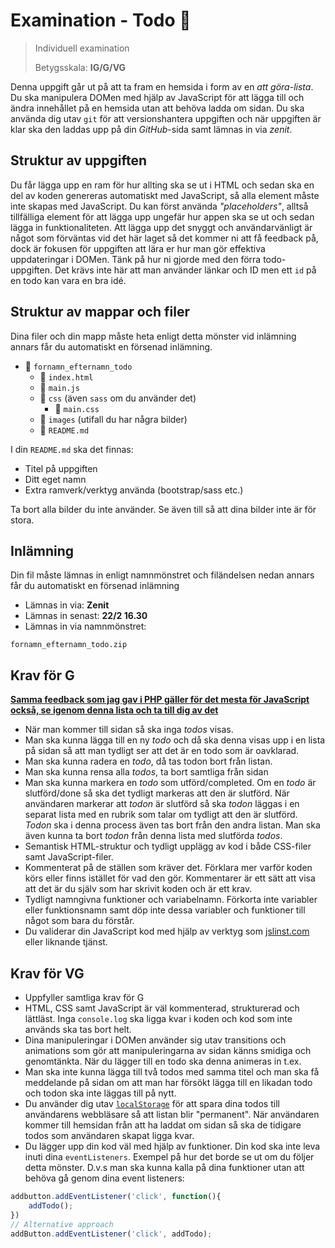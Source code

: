 # Examination - Todo :memo:
> Individuell examination
> 
> Betygsskala: **IG/G/VG**

Denna uppgift går ut på att ta fram en hemsida i form av en _att göra-lista_. Du ska manipulera DOMen med hjälp av JavaScript för att lägga till och ändra innehållet på en hemsida utan att behöva ladda om sidan. Du ska använda dig utav `git` för att versionshantera uppgiften och när uppgiften är klar ska den laddas upp på din _GitHub_-sida samt lämnas in via _zenit_.

## Struktur av uppgiften
Du får lägga upp en ram för hur allting ska se ut i HTML och sedan ska en del av koden genereras automatiskt med JavaScript, så alla element måste inte skapas med JavaScript. Du kan först använda _"placeholders"_, alltså tillfälliga element för att lägga upp ungefär hur appen ska se ut och sedan lägga in funktionaliteten. Att lägga upp det snyggt och användarvänligt är något som förväntas vid det här laget så det kommer ni att få feedback på, dock är fokusen för uppgiften att lära er hur man gör effektiva uppdateringar i DOMen. Tänk på hur ni gjorde med den förra todo-uppgiften. Det krävs inte här att man använder länkar och ID men ett `id` på en todo kan vara en bra idé.

## Struktur av mappar och filer

Dina filer och din mapp måste heta enligt detta mönster vid inlämning annars får du automatiskt en försenad inlämning.

* 📁 `fornamn_efternamn_todo`
    * 📄 `index.html`
    * 📄 `main.js`
    * 📁 `css` (även `sass` om du använder det)
        * 📄 `main.css`
    * 📁 `images` (utifall du har några bilder)
    * 📄 `README.md`

I din `README.md` ska det finnas: 
 * Titel på uppgiften
 * Ditt eget namn
 * Extra ramverk/verktyg använda (bootstrap/sass etc.)

Ta bort alla bilder du inte använder. Se även till så att dina bilder inte är för stora. 

## Inlämning

Din fil måste lämnas in enligt namnmönstret och filändelsen nedan annars får du automatiskt en försenad inlämning

* Lämnas in via: **Zenit**
* Lämnas in senast: **22/2 16.30**
* Lämnas in via namnmönstret:
```
fornamn_efternamn_todo.zip
```

## Krav för G

[**Samma feedback som jag gav i PHP gäller för det mesta för JavaScript också, se igenom denna lista och ta till dig av det**](https://gist.github.com/jesperorb/9093e314bbaca9062cd481874dff81b0)

* När man kommer till sidan så ska inga _todos_ visas.
* Man ska kunna lägga till en ny _todo_ och då ska denna visas upp i en lista på sidan så att man tydligt ser att det är en todo som är oavklarad.
* Man ska kunna radera en _todo_, då tas todon bort från listan.
* Man ska kunna rensa alla _todos_, ta bort samtliga från sidan
* Man ska kunna markera en _todo_ som utförd/completed. Om en _todo_ är slutförd/done så ska det tydligt markeras att den är slutförd. När användaren markerar att _todon_ är slutförd så ska _todon_ läggas i en separat lista med en rubrik som talar om tydligt att den är slutförd. _Todon_ ska i denna process även tas bort från den andra listan. Man ska även kunna ta bort _todon_ från denna lista med slutförda _todos_.
* Semantisk HTML-struktur och tydligt upplägg av kod i både CSS-filer samt JavaScript-filer.
* Kommenterat på de ställen som kräver det. Förklara mer varför koden körs eller finns istället för vad den gör. Kommentarer är ett sätt att visa att det är du själv som har skrivit koden och är ett krav.
* Tydligt namngivna funktioner och variabelnamn. Förkorta inte variabler eller funktionsnamn samt döp inte dessa variabler och funktioner till något som bara du förstår.
* Du validerar din JavaScript kod med hjälp av verktyg som [jslinst.com](http://www.jslint.com/) eller liknande tjänst.

## Krav för VG

* Uppfyller samtliga krav för G
* HTML, CSS samt JavaScript är väl kommenterad, strukturerad och lättläst. Inga `console.log` ska ligga kvar i koden och kod som inte används ska tas bort helt.
* Dina manipuleringar i DOMen använder sig utav transitions och animations som gör att manipuleringarna av sidan känns smidiga och genomtänkta. När du lägger till en todo ska denna animeras in t.ex.
* Man ska inte kunna lägga till två todos med samma titel och man ska få meddelande på sidan om att man har försökt lägga till en likadan todo och todon ska inte läggas till på nytt.
* Du använder dig utav [`localStorage`](https://www.smashingmagazine.com/2010/10/local-storage-and-how-to-use-it/) för att spara dina todos till användarens webbläsare så att listan blir "permanent". När användaren kommer till hemsidan från att ha laddat om sidan så ska de tidigare todos som användaren skapat ligga kvar.
* Du lägger upp din kod väl med hjälp av funktioner. Din kod ska inte leva inuti dina `eventListeners`. Exempel på hur det borde se ut om du följer detta mönster. D.v.s man ska kunna kalla på dina funktioner utan att behöva gå genom dina event listeners:
```js
addbutton.addEventListener('click', function(){
    addTodo();
})
// Alternative approach
addButton.addEventListener('click', addTodo);
```
